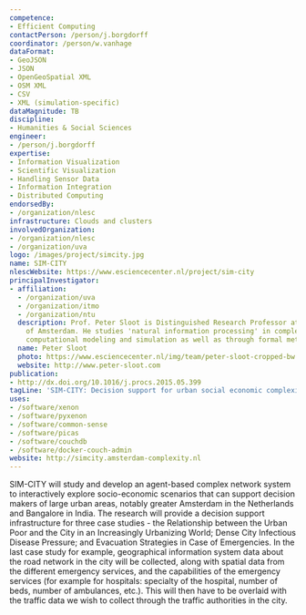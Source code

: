 ```yaml
---
competence:
- Efficient Computing
contactPerson: /person/j.borgdorff
coordinator: /person/w.vanhage
dataFormat:
- GeoJSON
- JSON
- OpenGeoSpatial XML
- OSM XML
- CSV
- XML (simulation-specific)
dataMagnitude: TB
discipline:
- Humanities & Social Sciences
engineer:
- /person/j.borgdorff
expertise:
- Information Visualization
- Scientific Visualization
- Handling Sensor Data
- Information Integration
- Distributed Computing
endorsedBy:
- /organization/nlesc
infrastructure: Clouds and clusters
involvedOrganization:
- /organization/nlesc
- /organization/uva
logo: /images/project/simcity.jpg
name: SIM-CITY
nlescWebsite: https://www.esciencecenter.nl/project/sim-city
principalInvestigator:
- affiliation:
  - /organization/uva
  - /organization/itmo
  - /organization/ntu
  description: Prof. Peter Sloot is Distinguished Research Professor at the University
    of Amsterdam. He studies 'natural information processing' in complex systems by
    computational modeling and simulation as well as through formal methods.
  name: Peter Sloot
  photo: https://www.esciencecenter.nl/img/team/peter-sloot-cropped-bw.jpg
  website: http://www.peter-sloot.com
publication:
- http://dx.doi.org/10.1016/j.procs.2015.05.399
tagLine: 'SIM-CITY: Decision support for urban social economic complexity'
uses:
- /software/xenon
- /software/pyxenon
- /software/common-sense
- /software/picas
- /software/couchdb
- /software/docker-couch-admin
website: http://simcity.amsterdam-complexity.nl
---
```

SIM-CITY will study and develop an agent-based complex network system to interactively explore socio-economic scenarios that can support decision makers of large urban areas, notably greater Amsterdam in the Netherlands and Bangalore in India. The research will provide a decision support infrastructure for three case studies - the Relationship between the Urban Poor and the City in an Increasingly Urbanizing World; Dense City Infectious Disease Pressure; and Evacuation Strategies in Case of Emergencies. In the last case study for example, geographical information system data about the road network in the city will be collected, along with spatial data from the different emergency services, and the capabilities of the emergency services (for example for hospitals: specialty of the hospital, number of beds, number of ambulances, etc.). This will then have to be overlaid with the traffic data we wish to collect through the traffic authorities in the city.
